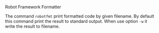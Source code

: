 Robot Framework Formatter

The command `robotfmt` print formatted code by given filename.
By default this command print the result to standard output. When
use option `-w` it write the result to filename.
